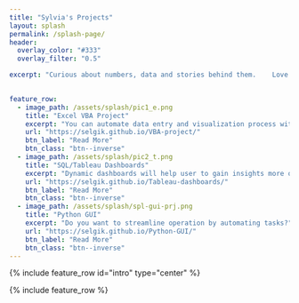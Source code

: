 ```yaml
---
title: "Sylvia's Projects"
layout: splash
permalink: /splash-page/
header:
  overlay_color: "#333"
  overlay_filter: "0.5"

excerpt: "Curious about numbers, data and stories behind them.    Love solving problems with VBA, SQL, Tableau and Python!"

  
feature_row:
  - image_path: /assets/splash/pic1_e.png
    title: "Excel VBA Project"
    excerpt: "You can automate data entry and visualization process with Excel VBA"
    url: "https://selgik.github.io/VBA-project/"
    btn_label: "Read More"
    btn_class: "btn--inverse"
  - image_path: /assets/splash/pic2_t.png
    title: "SQL/Tableau Dashboards"
    excerpt: "Dynamic dashboards will help user to gain insights more quickly"
    url: "https://selgik.github.io/Tableau-dashboards/"
    btn_label: "Read More"
    btn_class: "btn--inverse"
  - image_path: /assets/splash/spl-gui-prj.png
    title: "Python GUI"
    excerpt: "Do you want to streamline operation by automating tasks?"
    url: "https://selgik.github.io/Python-GUI/"
    btn_label: "Read More"
    btn_class: "btn--inverse"
---
```


<!--- 
  actions:
    - label: "Read More"
      url: "https://selgik.github.io/"
--->

<!--- Below is needed to add intro --->
{% include feature_row id="intro" type="center" %}

<!--- Below is needed to add row division --->
{% include feature_row %}

